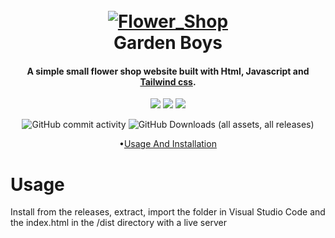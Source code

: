 <!-- BADGIE TIME -->

<!-- END BADGIE TIME -->

<h1 align="center">
  <br>
  <a href="http://www.amitmerchant.com/electron-markdownify"><img src="https://raw.githubusercontent.com/zxxtlz/Flower_Shop/refs/heads/main/images/logo2.png" alt="Flower_Shop"></a>
  <br>
  <b>Garden Boys</b>
  <br>
</h1>

<h4 align="center">A simple small flower shop website built with Html, Javascript and <a href="https://tailwindcss.com/" target="_blank">Tailwind css</a>.</h4>

<p align="center">
  <img src="https://img.shields.io/badge/-Html5-black?style=for-the-badge&logoColor=white&logo=html5&color=BC4220">
  <img src="https://img.shields.io/badge/-TailwindCss-black?style=for-the-badge&logoColor=white&logo=tailwindcss&color=048599">
  <img src="https://img.shields.io/badge/-Javascript-black?style=for-the-badge&logoColor=white&logo=javascript&color=AD9B16">
</p>

<p align="center">
  <img alt="GitHub commit activity" src="https://img.shields.io/github/commit-activity/t/zxxtlz/Flower_Shop">
  <img alt="GitHub Downloads (all assets, all releases)" src="https://img.shields.io/github/downloads/:user/Flower_Shop/total">
</p>

<p align="center">
  •<a href="#usage">Usage And Installation</a>
</p>


# Usage

Install from the releases, extract, import the folder in Visual Studio Code and the index.html in the /dist directory with a live server 

